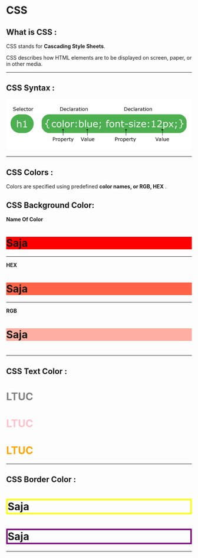 # CSS

## What is CSS :

CSS stands for **Cascading Style Sheets**.


CSS describes how HTML elements are to be displayed on screen, paper, or in other media.

---

## CSS Syntax :


![Synatx](css.png)

---

## CSS Colors :

Colors are specified using predefined **color names, or RGB, HEX** .

## CSS Background Color:

**Name Of Color**

<h1 style="background-color:red;">Saja</h1>

---
**HEX**

<h1 style="background-color:#ff6347;">Saja </h1>

---
**RGB**

<h1 style="background-color:rgba(255, 99, 71, 0.5);">Saja<h1>

---

## CSS Text Color :


<h1 style="color:Gray;">LTUC</h1>

<h1 style="color:pink;">LTUC</h1>

<h1 style="color:Orange;">LTUC</h1>

---

## CSS Border Color :


<h1 style="border:4px solid yellow;">Saja</h1>

<h1 style="border:4px solid purple;">Saja</h1>

---












